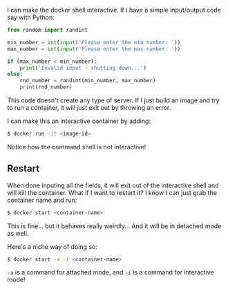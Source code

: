 I can make the docker shell interactive. If I have a simple input/output code say with Python:
```python
from random import randint

min_number = int(input('Please enter the min number: '))
max_number = int(input('Please enter the max number: '))

if (max_number < min_number):
	print('Invalid input - shutting down...')
else:
	rnd_number = randint(min_number, max_number)
	print(rnd_number)
```
This code doesn't create any type of server.
If I just build an image and try to run a container, it will just exit out by throwing an error.

I can make this an interactive container by adding:
```bash
$ docker run -it <image-id>
```
Notice how the command shell is not interactive!

## Restart

When done inputing all the fields, it will exit out of the interactive shell and will kill the container. What if I want to restart it? I know I can just grab the container name and run:
```bash
$ docker start <container-name>
```
This is fine... but it behaves really weirdly...
And it will be in detached mode as well.

Here's a niche way of doing so:
```bash
$ docker start -a -i <container-name>
```
`-a` is a command for attached mode, and `-i` is a command for interactive mode!
